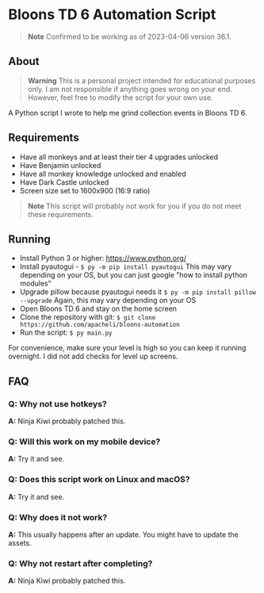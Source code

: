 # Bloons TD 6 Automation Script

> **Note** Confirmed to be working as of 2023-04-06 version 36.1.

## About

> **Warning** This is a personal project intended for educational purposes only.
> I am not responsible if anything goes wrong on your end. However, feel free to
> modify the script for your own use.

A Python script I wrote to help me grind collection events in Bloons TD 6.

## Requirements

- Have all monkeys and at least their tier 4 upgrades unlocked
- Have Benjamin unlocked
- Have all monkey knowledge unlocked and enabled
- Have Dark Castle unlocked
- Screen size set to 1600x900 (16:9 ratio)

> **Note** This script will probably not work for you if you do not meet these
> requirements.

## Running

- Install Python 3 or higher: https://www.python.org/
- Install pyautogui - `$ py -m pip install pyautogui` This may vary depending on
  your OS, but you can just google "how to install python modules"
- Upgrade pillow because pyautogui needs it
  `$ py -m pip install pillow --upgrade` Again, this may vary depending on your
  OS
- Open Bloons TD 6 and stay on the home screen
- Clone the repository with git:
  `$ git clone https://github.com/apacheli/bloons-automation`
- Run the script: `$ py main.py`

For convenience, make sure your level is high so you can keep it running
overnight. I did not add checks for level up screens.

## FAQ

### Q: Why not use hotkeys?

**A:** Ninja Kiwi probably patched this.

### Q: Will this work on my mobile device?

**A:** Try it and see.

### Q: Does this script work on Linux and macOS?

**A:** Try it and see.

### Q: Why does it not work?

**A:** This usually happens after an update. You might have to update the
assets.

### Q: Why not restart after completing?

**A:** Ninja Kiwi probably patched this.

